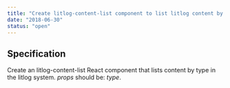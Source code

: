 ```yaml
---
title: "Create litlog-content-list component to list litlog content by type"
date: "2018-06-30"
status: "open"
---
```

## Specification

Create an <litlog-link to="/files/litlog/src/components/litlog-content-list.js">litlog-content-list</litlog-link> React component that lists content by type in the <litlog-link to="/">litlog</litlog-link> system. *props* should be: *type*.
